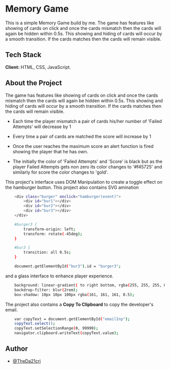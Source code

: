 # Memory Game

This is a simple Memory Game build by me. The game has features like showing of cards on click and once the cards mismatch then the cards will again be hidden within 0.5s. This showing and hiding of cards will occur by a smooth transition. If the cards matches then the cards will remain visible.

## Tech Stack

**Client:** HTML, CSS, JavaScript.

## About the Project

The game has features like showing of cards on click and once the cards mismatch then the cards will again be hidden within 0.5s. This showing and hiding of cards will occur by a smooth transition. If the cards matches then the cards will remain visible.

- Each time the player mismatch a pair of cards his/her number of 'Failed Attempts' will decrease by 1

- Every time a pair of cards are matched the score will increase by 1

- Once the user reaches the maximum score an alert function is fired showing the player that he has own.

- The initially the color of 'Failed Attempts' and 'Score' is black but as the player Failed Attempts gets non zero its color changes to '#f45725' and similarly for score the color changes to 'gold'.

This project's interface uses DOM Manipulation to create a toggle effect on the hamburger button. This project also contains SVG amination

```bash
    <div class="burger" onclick="hamburger(event)">
        <div id="bur1"></div>
        <div id="bur2"></div>
        <div id="bur3"></div>
    </div>
```

```bash
    #burger3 {
        transform-origin: left;
        transform: rotate(-45deg);
    }
```

```bash
    #bur3 {
        transition: all 0.5s;
    }
```

```bash
    document.getElementById("bur3").id = "burger3";
```

and a glass interface to enhance player experience.

```bash
    background: linear-gradient( to right bottom, rgba(255, 255, 255, 0.5), rgba(255, 255, 255, 0.3));
    backdrop-filter: blur(2rem);
    box-shadow: 10px 10px 100px rgba(161, 161, 161, 0.5);
```

The project also contains a **Copy To Clipboard** to copy the developer's email.

```bash
    var copyText = document.getElementById("emailInp");
    copyText.select();
    copyText.setSelectionRange(0, 99999);
    navigator.clipboard.writeText(copyText.value);
```

## Author

- [@TheDa21crj](https://github.com/TheDa21crj)
